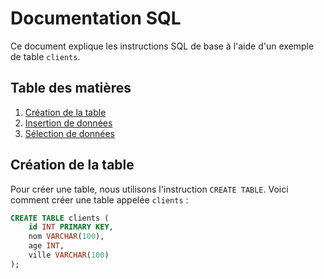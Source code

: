 # Documentation SQL

Ce document explique les instructions SQL de base à l'aide d'un exemple de table `clients`.

## Table des matières
1. [Création de la table](#création-de-la-table)
2. [Insertion de données](#insertion-de-données)
3. [Sélection de données](#sélection-de-données)

## Création de la table

Pour créer une table, nous utilisons l'instruction `CREATE TABLE`. Voici comment créer une table appelée `clients` :

```sql
CREATE TABLE clients (
    id INT PRIMARY KEY,
    nom VARCHAR(100),
    age INT,
    ville VARCHAR(100)
);
